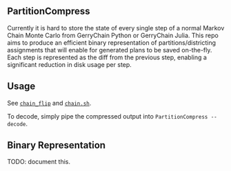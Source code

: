 ## PartitionCompress
Currently it is hard to store the state of every single step of a normal Markov Chain Monte Carlo from GerryChain Python or GerryChain Julia.
This repo aims to produce an efficient binary representation of partitions/districting assignments that will enable for generated plans to be saved on-the-fly.
Each step is represented as the diff from the previous step, enabling a significant reduction in disk usage per step.

## Usage
See [`chain_flip`](https://github.com/InnovativeInventor/PartitionCompress/blob/main/examples/chain_flip.py) and [`chain.sh`](https://github.com/InnovativeInventor/PartitionCompress/blob/main/examples/chain.sh).

To decode, simply pipe the compressed output into `PartitionCompress --decode`.

## Binary Representation
TODO: document this.
